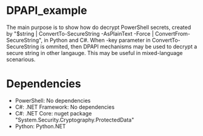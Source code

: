 # DPAPI_example
The main purpose is to show how do decrypt PowerShell secrets, created by "$string | ConvertTo-SecureString -AsPlainText -Force | ConvertFrom-SecureString", in Python and C#. When -key parameter in ConvertTo-SecureString is ommited, then DPAPI mechanisms may be used to decrypt a secure string in other langauge. This may be useful in mixed-language scenarious.

# Dependencies
- PowerShell: No dependencies
- C#: .NET Framework: No dependencies
- C#: .NET Core: nuget package "System.Security.Cryptography.ProtectedData"
- Python: Python.NET
